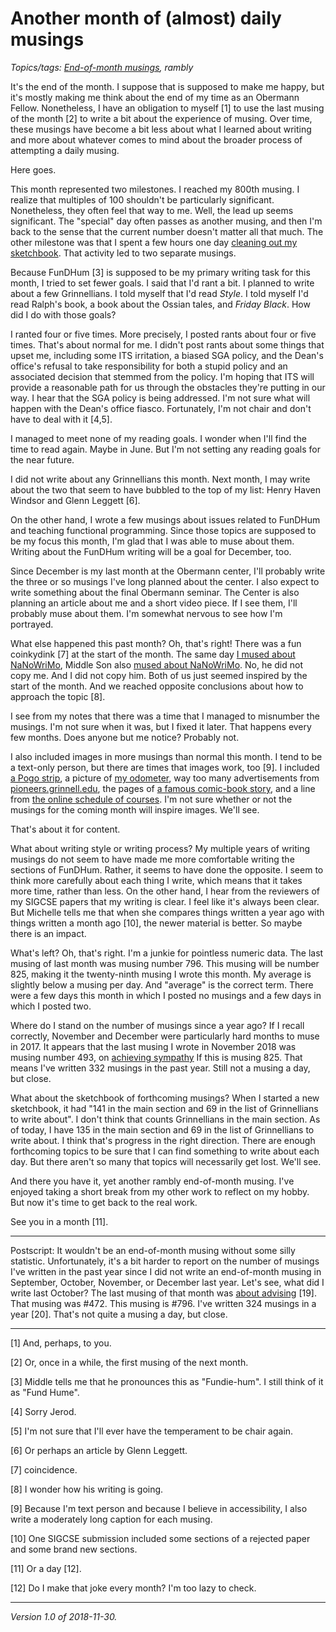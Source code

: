Another month of (almost) daily musings
=======================================

*Topics/tags: [End-of-month musings](index-monthly), rambly*

It's the end of the month.  I suppose that is supposed to make me happy,
but it's mostly making me think about the end of my time as an Obermann
Fellow.  Nonetheless, I have an obligation to myself [1] to use the last
musing of the month [2] to write a bit about the experience of musing.
Over time, these musings have become a bit less about what I learned
about writing and more about whatever comes to mind about the broader
process of attempting a daily musing.  

Here goes.

This month represented two milestones.  I reached my 800th musing.  I
realize that multiples of 100 shouldn't be particularly significant.
Nonetheless, they often feel that way to me.  Well, the lead up seems
significant.  The "special" day often passes as another musing, and then 
I'm back to the sense that the current number doesn't matter all that much.
The other milestone was that I spent a few hours one day [cleaning
out my sketchbook](new-sketchbook-2018-11-05).  That activity led to
two separate musings.

Because FunDHum [3] is supposed to be my primary writing task for this
month, I tried to set fewer goals.  I said that I'd rant a bit.  I planned
to write about a few Grinnellians.  I told myself that I'd read _Style_.
I told myself I'd read Ralph's book, a book about the Ossian tales,
and _Friday Black_.  How did I do with those goals?

I ranted four or five times.  More precisely, I posted rants about four
or five times.  That's about normal for me.  I didn't post rants about 
some things that upset me, including some ITS irritation, a biased
SGA policy, and the Dean's office's refusal to take responsibility
for both a stupid policy and an associated decision that stemmed from
the policy.  I'm hoping that ITS will provide a reasonable path for us
through the obstacles they're putting in our way.  I hear that the SGA
policy is being addressed.  I'm not sure what will happen with the Dean's
office fiasco.  Fortunately, I'm not chair and don't have to deal with it
[4,5].

I managed to meet none of my reading goals.  I wonder when I'll find the
time to read again.  Maybe in June.  But I'm not setting any reading goals
for the near future.

I did not write about any Grinnellians this month.  Next month, I may
write about the two that seem to have bubbled to the top of my list:
Henry Haven Windsor and Glenn Leggett [6].

On the other hand, I wrote a few musings about issues related to FunDHum
and teaching functional programming.  Since those topics are supposed
to be my focus this month, I'm glad that I was able to muse about them.
Writing about the FunDHum writing will be a goal for December, too.

Since December is my last month at the Obermann center, I'll probably
write the three or so musings I've long planned about the center.  I
also expect to write something about the final Obermann seminar.  The
Center is also planning an article about me and a short video piece.
If I see them, I'll probably muse about them.  I'm somewhat nervous
to see how I'm portrayed.

What else happened this past month?  Oh, that's right!  There was
a fun coinkydink [7] at the start of the month.  The same day [I
mused about NaNoWriMo](nanowrimo-2018), Middle Son also [mused about
NaNoWriMo](https://j.rebelsky.com/nanowrimo.html).  No, he did not
copy me.  And I did not copy him.  Both of us just seemed inspired by
the start of the month.  And we reached opposite conclusions about how
to approach the topic [8].

I see from my notes that there was a time that I managed to misnumber
the musings.  I'm not sure when it was, but I fixed it later.  That happens
every few months.  Does anyone but me notice?  Probably not.

I also included images in more musings than normal this month.  I tend
to be a text-only person, but there are times that images work,
too [9].  I included [a Pogo strip](eleven-eleven), a picture of
[my odometer](driving-2018-11), way too many advertisements from
[pioneers.grinnell.edu](pioneers-dot-grinnell-dot-ads), the pages
of [a famous comic-book story](master-race-original-art),
and a line from [the online schedule of
courses](https://www.cs.grinnell.edu/~rebelsky/musings/prereg-jrsr).
I'm not sure whether or not the musings for the coming month will
inspire images.  We'll see.

That's about it for content.

What about writing style or writing process?  My multiple years of
writing musings do not seem to have made me more comfortable writing
the sections of FunDHum.  Rather, it seems to have done the opposite.
I seem to think more carefully about each thing I write, which means
that it takes more time, rather than less.  On the other hand, I
hear from the reviewers of my SIGCSE papers that my writing is clear.
I feel like it's always been clear.  But Michelle tells me that when
she compares things written a year ago with things written a month
ago [10], the newer material is better.  So maybe there is an impact.

What's left?  Oh, that's right.  I'm a junkie for pointless numeric data.
The last musing of last month was musing number 796.  This musing will
be number 825, making it the twenty-ninth musing I wrote this month.
My average is slightly below a musing per day.  And "average" is the
correct term.  There were a few days this month in which I posted no
musings and a few days in which I posted two.

Where do I stand on the number of musings since a year ago?  If I
recall correctly, November and December were particularly hard months
to muse in 2017.  It appears that the last musing I wrote in November
2018 was musing number 493, on [achieving sympathy](achieving-sympathy)
If this is musing 825.  That means I've written 332 musings in the past
year.  Still not a musing a day, but close.

What about the sketchbook of forthcoming musings?  When I started a
new sketchbook, it had "141 in the main section and 69 in the list of
Grinnellians to write about".  I don't think that counts Grinnellians
in the main section.  As of today, I have 135 in the main section and
69 in the list of Grinnellians to write about.  I think that's progress
in the right direction.  There are enough forthcoming topics to be
sure that I can find something to write about each day.  But there
aren't so many that topics will necessarily get lost.  We'll see.

And there you have it, yet another rambly end-of-month musing.  I've
enjoyed taking a short break from my other work to reflect on my hobby.
But now it's time to get back to the real work.

See you in a month [11].

---

Postscript: It wouldn't be an end-of-month musing without some silly
statistic.  Unfortunately, it's a bit harder to report on the number
of musings I've written in the past year since I did not write an
end-of-month musing in September, October, November, or December
last year.  Let's see, what did I write last October?  The last musing
of that month was [about advising](week-of-advising-oct-2017) [19].
That musing was #472.  This musing is #796.  I've written 324 musings
in a year [20].  That's not quite a musing a day, but close.

---

[1] And, perhaps, to you.

[2] Or, once in a while, the first musing of the next month.

[3] Middle tells me that he pronounces this as "Fundie-hum".  I still
think of it as "Fund Hume".

[4] Sorry Jerod.

[5] I'm not sure that I'll ever have the temperament to be chair again.

[6] Or perhaps an article by Glenn Leggett.

[7] coincidence.

[8] I wonder how his writing is going.

[9] Because I'm text person and because I believe in accessibility, I
also write a moderately long caption for each musing.

[10] One SIGCSE submission included some sections of a rejected paper
and some brand new sections.

[11] Or a day [12].

[12] Do I make that joke every month?  I'm too lazy to check.

---

*Version 1.0 of 2018-11-30.*

